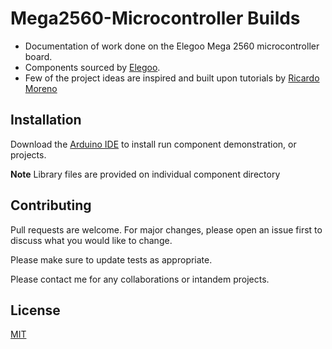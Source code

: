 # Mega2560-Microcontroller Builds

* Documentation of work done on the Elegoo Mega 2560 microcontroller board.
* Components sourced by [Elegoo](https://www.elegoo.com/).
* Few of the project ideas are inspired and built upon tutorials by [Ricardo Moreno](https://www.youtube.com/channel/UCbDCjdszaIdDOyXNRgMlgIg)

## Installation

Download the [Arduino IDE](https://www.arduino.cc/en/main/software/) to install run component demonstration, or projects. 

**Note** Library files are provided on individual component directory 

## Contributing
Pull requests are welcome. For major changes, please open an issue first to discuss what you would like to change.

Please make sure to update tests as appropriate.

Please contact me for any collaborations or intandem projects. 

## License
 
[MIT](https://choosealicense.com/licenses/mit/)
